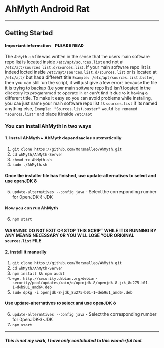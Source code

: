 # AhMyth Android Rat
--------------------
## Getting Started

#### Important information - PLEASE READ

The `AhMyth.sh` file was written in the sense that the users main software repo list is located inside `/etc/apt/sources.list` and not at `/etc/apt/sources.list.d/sources.list`. 
If your main software repo list is indeed locted inside `/etc/apt/sources.list.d/sources.list` or is located at `/etc/apt/` but has a different title `Example: /etc/apt/sources.list.buster`, then you can still run the script, it will just give a few errors because the file it is trying to backup (i.e your main software repo list) isn't located in the directory its programmed to operate in or can't find it due to it having a different title. To make it easy so you can avoid problems while installing, you can just name your main software repo list as `sources.list` if its named anything else, `Example: "Sources.list.buster" would be renamed "sources.list"` and place it inside `/etc/apt`

### You can install AhMyth in two ways
#### 1. Install AhMyth + AhMyth dependancies automatically
1. ```git clone https://github.com/Morsmalleo/AhMyth.git```
2. ```cd AhMyth/AhMyth-Server```
3. ```chmod +x AhMyth.sh```
4. ```sudo ./AhMyth.sh```
#### Once the installer file has finished, use update-alternatives to select and use openJDK 8
5. ```update-alternatives --config java``` - Select the corresponding number for OpenJDK-8-JDK
#### Now you can run AhMyth
6. ```npm start```

#### WARNING: DO NOT EXIT OR STOP THIS SCRIPT WHILE IT IS RUNNING BY ANY MEANS NECESSARY OR YOU WILL LOSE YOUR ORIGINAL `sources.list` FILE

#### 2. install it manually
1. ```git clone https://github.com/Morsmalleo/AhMyth.git```
2. ```cd AhMyth/AhMyth-Server```
3. ```npm install && npm audit```
4. ```wget http://security.debian.org/debian-security/pool/updates/main/o/openjdk-8/openjdk-8-jdk_8u275-b01-1~deb9u1_amd64.deb```
5. ```sudo dpkg -i openjdk-8-jdk_8u275-b01-1~deb9u1_amd64.deb```
#### Use update-alternatives to select and use openJDK 8
6. ```update-alternatives --config java``` - Select the corresponding number for OpenJDK-8-JDK
7. ```npm start```
--------------------------------------------------------------------------
##### This is not my work, I have only contributed to this wonderful tool.
